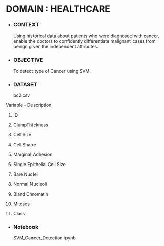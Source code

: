 #   DOMAIN : HEALTHCARE 

- ### CONTEXT
  Using historical data about patients who were diagnosed with cancer, enable the doctors to confidently differentiate malignant cases from benign
  given the independent attributes.

- ### OBJECTIVE 
  To detect type of Cancer using SVM. 


- ### DATASET
   bc2.csv

Variable - Description 

1. ID

2. ClumpThickness

3. Cell Size

4. Cell Shape

5. Marginal Adhesion

6. Single Epithelial Cell Size

7. Bare Nuclei

8. Normal Nucleoli

9. Bland Chromatin

10. Mitoses

11. Class


- ### Notebook
  SVM_Cancer_Detection.ipynb 